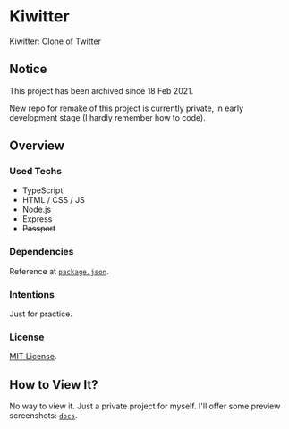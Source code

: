 # Kiwitter

Kiwitter: Clone of Twitter

## Notice

This project has been archived since 18 Feb 2021.

New repo for remake of this project is currently private, in early development stage (I hardly remember how to code).

## Overview

### Used Techs

- TypeScript
- HTML / CSS / JS
- Node.js
- Express
- ~~Passport~~

### Dependencies

Reference at [`package.json`](package.json).

### Intentions

Just for practice.

### License

[MIT License](LICENSE).

## How to View It?

No way to view it. Just a private project for myself. I'll offer some  preview screenshots: [`docs`](docs).
